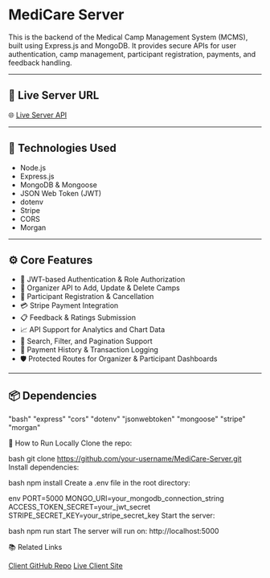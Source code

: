 # MediCare Server

This is the backend of the Medical Camp Management System (MCMS), built using Express.js and MongoDB. It provides secure APIs for user authentication, camp management, participant registration, payments, and feedback handling.

---

## 🔗 Live Server URL

🌐 [Live Server API](https://your-server-link.com)

---

## 🧰 Technologies Used

- Node.js
- Express.js
- MongoDB & Mongoose
- JSON Web Token (JWT)
- dotenv
- Stripe
- CORS
- Morgan

---

## ⚙️ Core Features

- 🔐 JWT-based Authentication & Role Authorization
- 📁 Organizer API to Add, Update & Delete Camps
- 📝 Participant Registration & Cancellation
- 💳 Stripe Payment Integration
- 📋 Feedback & Ratings Submission
- 📈 API Support for Analytics and Chart Data
- 🔎 Search, Filter, and Pagination Support
- 🧾 Payment History & Transaction Logging
- 🛡️ Protected Routes for Organizer & Participant Dashboards

---

## 📦 Dependencies

"bash"
"express"
"cors"
"dotenv"
"jsonwebtoken"
"mongoose"
"stripe"
"morgan"

🧪 How to Run Locally
Clone the repo:

bash
git clone https://github.com/your-username/MediCare-Server.git
Install dependencies:

bash
npm install
Create a .env file in the root directory:

env
PORT=5000
MONGO_URI=your_mongodb_connection_string
ACCESS_TOKEN_SECRET=your_jwt_secret
STRIPE_SECRET_KEY=your_stripe_secret_key
Start the server:

bash
npm run start
The server will run on: http://localhost:5000


📚 Related Links

[Client GitHub Repo](https://github.com/sanary-62/MediCare-Client)
[Live Client Site](https://medi-care-cd4fc.web.app/)



